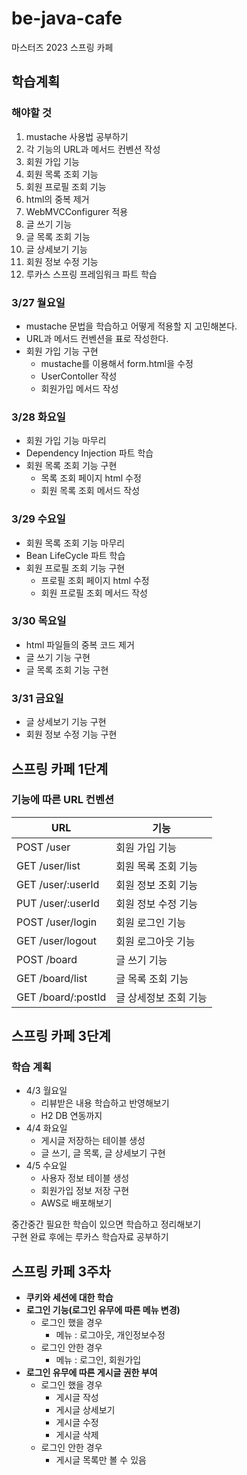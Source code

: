 # be-java-cafe

마스터즈 2023 스프링 카페

## 학습계획

### 해야할 것

1. mustache 사용법 공부하기
2. 각 기능의 URL과 메서드 컨벤션 작성
2. 회원 가입 기능
3. 회원 목록 조회 기능
4. 회원 프로필 조회 기능
5. html의 중복 제거
6. WebMVCConfigurer 적용
7. 글 쓰기 기능
8. 글 목록 조회 기능
9. 글 상세보기 기능
10. 회원 정보 수정 기능
11. 루카스 스프링 프레임워크 파트 학습

### 3/27 월요일

- mustache 문법을 학습하고 어떻게 적용할 지 고민해본다.
- URL과 메서드 컨벤션을 표로 작성한다.
- 회원 가입 기능 구현
    - mustache를 이용해서 form.html을 수정
    - UserContoller 작성
    - 회원가입 메서드 작성

### 3/28 화요일

- 회원 가입 기능 마무리
- Dependency Injection 파트 학습
- 회원 목록 조회 기능 구현
    - 목록 조회 페이지 html 수정
    - 회원 목록 조회 메서드 작성

### 3/29 수요일

- 회원 목록 조회 기능 마무리
- Bean LifeCycle 파트 학습
- 회원 프로필 조회 기능 구현
    - 프로필 조회 페이지 html 수정
    - 회원 프로필 조회 메서드 작성

### 3/30 목요일

- html 파일들의 중복 코드 제거
- 글 쓰기 기능 구현
- 글 목록 조회 기능 구현

### 3/31 금요일

- 글 상세보기 기능 구현
- 회원 정보 수정 기능 구현

## 스프링 카페 1단계

### 기능에 따른 URL 컨벤션

| URL                | 기능           |
|--------------------|--------------|
| POST /user         | 회원 가입 기능     |
| GET /user/list     | 회원 목록 조회 기능  |
| GET /user/:userId  | 회원 정보 조회 기능  |
| PUT /user/:userId  | 회원 정보 수정 기능  |
| POST /user/login   | 회원 로그인 기능    |
| GET /user/logout   | 회원 로그아웃 기능   |
| POST /board        | 글 쓰기 기능      |
| GET /board/list    | 글 목록 조회 기능   |
| GET /board/:postId | 글 상세정보 조회 기능 |

## 스프링 카페 3단계

### 학습 계획

- 4/3 월요일
    - 리뷰받은 내용 학습하고 반영해보기
    - H2 DB 연동까지
- 4/4 화요일
    - 게시글 저장하는 테이블 생성
    - 글 쓰기, 글 목록, 글 상세보기 구현
- 4/5 수요일
    - 사용자 정보 테이블 생성
    - 회원가입 정보 저장 구현
    - AWS로 배포해보기

중간중간 필요한 학습이 있으면 학습하고 정리해보기  
구현 완료 후에는 루카스 학습자료 공부하기

## 스프링 카페 3주차

- **쿠키와 세션에 대한 학습**
- **로그인 기능(로그인 유무에 따른 메뉴 변경)**
    - 로그인 했을 경우
        - 메뉴 : 로그아웃, 개인정보수정
    - 로그인 안한 경우
        - 메뉴 : 로그인, 회원가입
- **로그인 유무에 따른 게시글 권한 부여**
    - 로그인 했을 경우
        - 게시글 작성
        - 게시글 상세보기
        - 게시글 수정
        - 게시글 삭제
    - 로그인 안한 경우
        - 게시글 목록만 볼 수 있음
